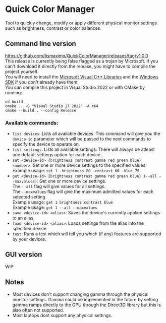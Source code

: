 # Quick Color Manager
Tool to quickly change, modify or apply different physical monitor settings such as brightness, contrast or color balances.
## Command line version  
https://github.com/tismaximo/QuickColorManager/releases/tag/v1.0.0  
This release is currently being false flagged as a trojan by Microsoft. If you can't download it directly from the release, you might have to compile the project yourself.  
You will need to install the [Microsoft Visual C++ Libraries](https://learn.microsoft.com/es-es/cpp/windows/latest-supported-vc-redist?view=msvc-170#latest-supported-redistributable-version) and the [Windows SDK](https://developer.microsoft.com/es-es/windows/downloads/windows-sdk/) if you don't already have them.  
You can compile this project in Visual Studio 2022 or with CMake by running:  
```
cd build  
cmake .. -G "Visual Studio 17 2022" -A x64  
cmake --build . --config Release
```
### Available commands:  
- `list devices`: Lists all available devices. This command will give you the `device-id` parameter which will be passed to the next commands to specify the device to operate on.  
- `list settings`: Lists all available settings. There will always be atleast one default settings option for each device.  
- `set <device-id> {brightness contrast gamma red green blue} <number>`: Set one or more device settings to the specified values.  
Example usage: `set 1 -brightness 80 -contrast 60 -blue 75`  
- `get <device-id> {brightness contrast gamma red green blue} (--all --maxvalues)`: Get one or more device settings.  
The `--all` flag will give values for all settings.  
The `--maxvalues` flag will give the maximum admitted values for each selected setting.  
Example usage: `get 1 brightness contrast blue`  
Example usage: `get 1 --all --maxvalues`
- `save <device-id> <alias>`: Saves the device's currently applied settings to an alias.  
- `load <device-id> <alias>`: Loads settings from the alias into the specified device.
- `test`: Runs a test which will tell you which (if any) features are supported by your devices.
## GUI version
WIP
## Notes
- Most devices don't support changing gamma through the physical monitor settings. Gamma could be implemented in the future by setting gamma ramps directly to the GPU through the Direct3D library but this is also often not supported.  
- Most laptops dont support any physical settings.
